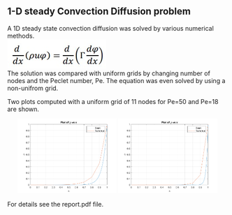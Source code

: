 ## 1-D steady Convection Diffusion problem
A 1D steady state convection diffusion was solved by various numerical methods. 
<br> ![Alt-txt](https://github.com/devanshuThakar/Computational-Fluid-Dynamics/blob/main/Project-1/Images/1D-equn.jpg) </br>
The solution was compared with uniform grids by changing number of nodes and the Peclet number, Pe. The equation was even solved by using a non-unifrom grid. 

Two plots computed with a uniform grid of 11 nodes for Pe=50 and Pe=18 are shown.

<p align="center">
  <img src="Images/Uniform_Nodes_11_Pe_18_phi_vs_x.png" width="45%" >
  <img src="Images/Uniform_Nodes_11_Pe_50_phi_vs_x.png" width="45%" >
</p>

<!-- ![alt-text-1](https://github.com/devanshuThakar/Computational-Fluid-Dynamics/blob/main/Project-1/Images/Uniform_Nodes_11_Pe_18_phi_vs_x.png) | ![alt-text-2](https://github.com/devanshuThakar/Computational-Fluid-Dynamics/blob/main/Project-1/Images/Uniform_Nodes_11_Pe_50_phi_vs_x.png) -->

For details see the report.pdf file.
